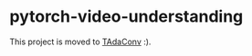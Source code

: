 # pytorch-video-understanding

This project is moved to [TAdaConv](https://github.com/alibaba-mmai-research/TAdaConv) :). 
